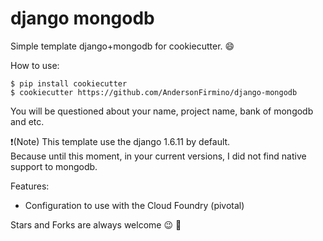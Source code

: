 # django mongodb

Simple template django+mongodb for cookiecutter. :smile:

How to use:

```
$ pip install cookiecutter
$ cookiecutter https://github.com/AndersonFirmino/django-mongodb
```

You will be questioned about your name, project name, bank of mongodb and etc.

:heavy_exclamation_mark:(Note) This template use the django 1.6.11 by default.  
Because until this moment, in your current versions, I did not find native support to mongodb.

Features:
   * Configuration to use with the Cloud Foundry (pivotal)  

Stars and Forks are always welcome :wink: :snake:
